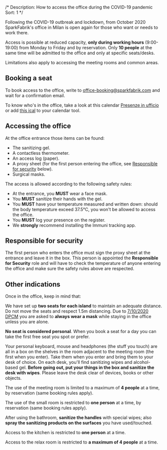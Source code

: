 /*
Description: How to access the office during the COVID-19 pandemic
Sort: 1
*/

Following the COVID-19 outbreak and lockdown, from October 2020 SparkFabrik's office in Milan is open again for those who want or needs to work there.

Access is possible at reduced capacity, **only during working hours** (9:00-19:00) from Monday to Friday and by reservation.
Only **10 people** at the same time will be admitted to the office and only at specific seats/desks.

Limitations also apply to accessing the meeting rooms and common areas.

## Booking a seat

To book access to the office, write to <office-booking@sparkfabrik.com> and wait for a confirmation email.

To know who's in the office, take a look at this calendar [Presenze in ufficio](https://calendar.google.com/calendar/u/1/embed?src=agavee.com_1eaeflfo4q9siffm4bj6umkpuk@group.calendar.google.com&ctz=Europe/Rome) or add [this ical](https://calendar.google.com/calendar/ical/agavee.com_1eaeflfo4q9siffm4bj6umkpuk%40group.calendar.google.com/private-999297412c557aade34f6654b5e2b923/basic.ics) to your calendar tool.

## Accessing the office

At the office entrance those items can be found:

* The sanitizing gel.
* A contactless thermometer.
* An access log (paper).
* A proxy sheet (for the first person entering the office, see [Responsible for security](#responsible-for-security) below).
* Surgical masks.

The access is allowed according to the following safety rules:

* At the entrance, you **MUST** wear a face mask.
* You **MUST** sanitize their hands with the gel.
* You **MUST** have your temperature measured and written down: should the body temperature exceed 37.5°C, you won't be allowed to access the office.
* You **MUST** log your presence on the register.
* We **strongly** recommend installing the Immuni tracking app.

## Responsible for security

The first person who enters the office must sign the proxy sheet at the entrance and leave it in the box.
This person is appointed the **Responsible for Security** role and will have to check the temperature of anyone entering the office and make sure the safety rules above are respected.

## Other indications

Once in the office, keep in mind that:

We have set up **two seats for each island** to maintain an adequate distance. Do not move the seats and respect 1.5m distancing. Due to [7/10/2020 DPCM](https://www.gazzettaufficiale.it/atto/serie_generale/caricaDettaglioAtto/originario?atto.dataPubblicazioneGazzetta=2020-10-07&atto.codiceRedazionale=20G00144&elenco30giorni=false) you are asked to **always wear a mask** while staying in the office unless you are alone.

**No seat is considered personal**. When you book a seat for a day you can take the first free seat you spot or prefer.

Your personal keyboard, mouse and headphones (the stuff you touch) are all in a box on the shelves in the room adjacent to the meeting room (the first when you enter). Take them when you enter and bring them to your desk of choice.
On each desk, you'll find sanitizing wipes and alcohol-based gel. **Before going out, put your things in the box and sanitize the desk with wipes**. Please leave the desk clear of devices, books or other objects.

The use of the meeting room is limited to a maximum of **4 people** at a time, by reservation (same booking rules apply).

The use of the small room is restricted to **one person** at a time, by reservation (same booking rules apply).

After using the bathroom, **sanitize the handles** with special wipes; also **spray the sanitizing products on the surfaces** you have used/touched.

Access to the kitchen is restricted to **one person** at a time.

Access to the relax room is restricted to **a maximum of 4 people** at a time.
